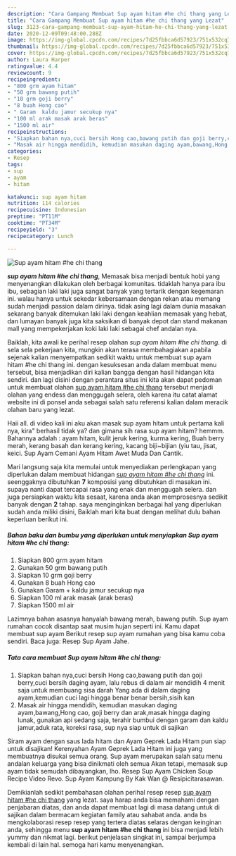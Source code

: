 ```yaml
---
description: "Cara Gampang Membuat Sup ayam hitam #he chi thang yang Lezat"
title: "Cara Gampang Membuat Sup ayam hitam #he chi thang yang Lezat"
slug: 3123-cara-gampang-membuat-sup-ayam-hitam-he-chi-thang-yang-lezat
date: 2020-12-09T09:48:00.288Z
image: https://img-global.cpcdn.com/recipes/7d25fbbca6d57923/751x532cq70/sup-ayam-hitam-he-chi-thang-foto-resep-utama.jpg
thumbnail: https://img-global.cpcdn.com/recipes/7d25fbbca6d57923/751x532cq70/sup-ayam-hitam-he-chi-thang-foto-resep-utama.jpg
cover: https://img-global.cpcdn.com/recipes/7d25fbbca6d57923/751x532cq70/sup-ayam-hitam-he-chi-thang-foto-resep-utama.jpg
author: Laura Harper
ratingvalue: 4.4
reviewcount: 9
recipeingredient:
- "800 grm ayam hitam"
- "50 grm bawang putih"
- "10 grm goji berry"
- "8 buah Hong cao"
- " Garam  kaldu jamur secukup nya"
- "100 ml arak masak arak beras"
- "1500 ml air"
recipeinstructions:
- "Siapkan bahan nya,cuci bersih Hong cao,bawang putih dan goji berry,cuci bersih daging ayam, lalu rebus di dalam air mendidih 4 menit saja untuk membuang sisa darah Yang ada di dalam daging ayam,kemudian cuci lagi hingga benar benar bersih,sisih kan"
- "Masak air hingga mendidih, kemudian masukan daging ayam,bawang,Hong cao, goji berry dan arak,masak hingga daging lunak, gunakan api sedang saja, terahir bumbui dengan garam dan kaldu jamur,aduk rata, koreksi rasa, sup nya siap untuk di sajikan"
categories:
- Resep
tags:
- sup
- ayam
- hitam

katakunci: sup ayam hitam 
nutrition: 114 calories
recipecuisine: Indonesian
preptime: "PT11M"
cooktime: "PT34M"
recipeyield: "3"
recipecategory: Lunch

---
```



![Sup ayam hitam #he chi thang](https://img-global.cpcdn.com/recipes/7d25fbbca6d57923/751x532cq70/sup-ayam-hitam-he-chi-thang-foto-resep-utama.jpg)

<b><i>sup ayam hitam #he chi thang</i></b>, Memasak bisa menjadi bentuk hobi yang menyenangkan dilakukan oleh berbagai komunitas. tidaklah hanya para ibu ibu, sebagian laki laki juga sangat banyak yang tertarik dengan kegemaran ini. walau hanya untuk sekedar kebersamaan dengan rekan atau memang sudah menjadi passion dalam dirinya. tidak asing lagi dalam dunia masakan sekarang banyak ditemukan laki laki dengan keahlian memasak yang hebat, dan lumayan banyak juga kita saksikan di banyak depot dan stand makanan mall yang mempekerjakan koki laki laki sebagai chef andalan nya.

Baiklah, kita awali ke perihal resep olahan <i>sup ayam hitam #he chi thang</i>. di sela sela pekerjaan kita, mungkin akan terasa membahagiakan apabila sejenak kalian menyempatkan sedikit waktu untuk membuat sup ayam hitam #he chi thang ini. dengan kesuksesan anda dalam membuat menu tersebut, bisa menjadikan diri kalian bangga dengan hasil hidangan kita sendiri. dan lagi disini dengan perantara situs ini kita akan dapat pedoman untuk membuat olahan <u>sup ayam hitam #he chi thang</u> tersebut menjadi olahan yang endess dan menggugah selera, oleh karena itu catat alamat website ini di ponsel anda sebagai salah satu referensi kalian dalam meracik olahan baru yang lezat.

Haii all. di video kali ini aku akan masak sup ayam hitam untuk pertama kali nya, kira&#34; berhasil tidak ya? dan gimana sih rasa sup ayam hitam? hemmm. Bahannya adalah : ayam hitam, kulit jeruk kering, kurma kering, Buah berry merah, kerang basah dan kerang kering, kacang biji~bijian (yiu tau, jisat, keici. Sup Ayam Cemani Ayam Hitam Awet Muda Dan Cantik.


Mari langsung saja kita memulai untuk menyediakan perlengkapan yang diperlukan dalam membuat hidangan <u><i>sup ayam hitam #he chi thang</i></u> ini. seenggaknya dibutuhkan <b>7</b> komposisi yang dibutuhkan di masakan ini. supaya nanti dapat tercapai rasa yang enak dan menggugah selera. dan juga persiapkan waktu kita sesaat, karena anda akan memprosesnya sedikit banyak dengan <b>2</b> tahap. saya menginginkan berbagai hal yang diperlukan sudah anda miliki disini, Baiklah mari kita buat dengan melihat dulu bahan keperluan berikut ini.

<!--inarticleads1-->

##### Bahan baku dan bumbu yang diperlukan untuk menyiapkan Sup ayam hitam #he chi thang:

1. Siapkan 800 grm ayam hitam
1. Gunakan 50 grm bawang putih
1. Siapkan 10 grm goji berry
1. Gunakan 8 buah Hong cao
1. Gunakan  Garam + kaldu jamur secukup nya
1. Siapkan 100 ml arak masak (arak beras)
1. Siapkan 1500 ml air


Lazimnya bahan asasnya hanyalah bawang merah, bawang putih. Sup ayam rumahan cocok disantap saat musim hujan seperti ini. Kamu dapat membuat sup ayam Berikut resep sup ayam rumahan yang bisa kamu coba sendiri. Baca juga: Resep Sup Ayam Jahe. 

<!--inarticleads2-->

##### Tata cara membuat Sup ayam hitam #he chi thang:

1. Siapkan bahan nya,cuci bersih Hong cao,bawang putih dan goji berry,cuci bersih daging ayam, lalu rebus di dalam air mendidih 4 menit saja untuk membuang sisa darah Yang ada di dalam daging ayam,kemudian cuci lagi hingga benar benar bersih,sisih kan
1. Masak air hingga mendidih, kemudian masukan daging ayam,bawang,Hong cao, goji berry dan arak,masak hingga daging lunak, gunakan api sedang saja, terahir bumbui dengan garam dan kaldu jamur,aduk rata, koreksi rasa, sup nya siap untuk di sajikan


Siram ayam dengan saus lada hitam dan Ayam Geprek Lada Hitam pun siap untuk disajikan! Kerenyahan Ayam Geprek Lada Hitam ini juga yang membuatnya disukai semua orang. Sup ayam merupakan salah satu menu andalan keluarga yang bisa dinikmati oleh semua Akan tetapi, memasak sup ayam tidak semudah dibayangkan, lho. Resep Sup Ayam Chicken Soup Recipe Video Revo. Sup Ayam Kampung By Kak Wan @ Resipicitarasawan. 

Demikianlah sedikit pembahasan olahan perihal resep resep <u>sup ayam hitam #he chi thang</u> yang lezat. saya harap anda bisa memahami dengan penjabaran diatas, dan anda dapat membuat lagi di masa datang untuk di sajikan dalam bermacam kegiatan family atau sahabat anda. anda bs mengkolaborasi resep resep yang tertera diatas selaras dengan keinginan anda, sehingga menu <b>sup ayam hitam #he chi thang</b> ini bisa menjadi lebih yummy dan nikmat lagi. berikut penjelasan singkat ini, sampai berjumpa kembali di lain hal. semoga hari kamu menyenangkan.
